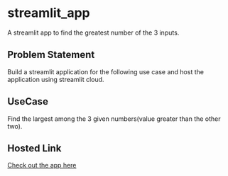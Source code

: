 # streamlit_app
A streamlit app to find the greatest number of the 3 inputs.

## Problem Statement
Build a streamlit application for the following use case and host the application using streamlit cloud.

## UseCase
Find the largest among the 3 given numbers(value greater than the other two).

## Hosted Link
[Check out the app here]([https:](https://largest.streamlit.app/)https://largest.streamlit.app/)
